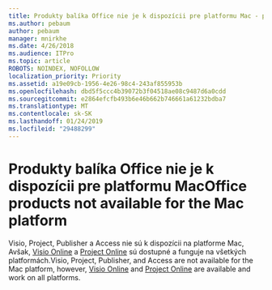 ```yaml
---
title: Produkty balíka Office nie je k dispozícii pre platformu Mac - prístup
ms.author: pebaum
author: pebaum
manager: mnirkhe
ms.date: 4/26/2018
ms.audience: ITPro
ms.topic: article
ROBOTS: NOINDEX, NOFOLLOW
localization_priority: Priority
ms.assetid: a19e09cb-1956-4e26-98c4-243af855953b
ms.openlocfilehash: dbd5f5ccc4b39072b3f04518ae08c9487d6a0cdd
ms.sourcegitcommit: e2864efcfb493b6e46b662b746661a61232bdba7
ms.translationtype: MT
ms.contentlocale: sk-SK
ms.lasthandoff: 01/24/2019
ms.locfileid: "29488299"
---
```

# <a name="office-products-not-available-for-the-mac-platform"></a><span data-ttu-id="68921-102">Produkty balíka Office nie je k dispozícii pre platformu Mac</span><span class="sxs-lookup"><span data-stu-id="68921-102">Office products not available for the Mac platform</span></span>

<span data-ttu-id="68921-103">Visio, Project, Publisher a Access nie sú k dispozícii na platforme Mac, Avšak, [Visio Online](https://products.office.com/visio/visio-online) a [Project Online](https://products.office.com/project/project-online-premium) sú dostupné a funguje na všetkých platformách.</span><span class="sxs-lookup"><span data-stu-id="68921-103">Visio, Project, Publisher, and Access are not available for the Mac platform, however, [Visio Online](https://products.office.com/visio/visio-online) and [Project Online](https://products.office.com/project/project-online-premium) are available and work on all platforms.</span></span> 
  

